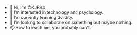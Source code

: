 - 👋 Hi, I’m @KJES4
- 👀 I’m interested in technology and psychology.
- 🌱 I’m currently learning Solidity.
- 💞️ I’m looking to collaborate on something but maybe nothing.
- 📫 How to reach me, you probably can't.

<!---
KJES4/KJES4 is a ✨ special ✨ repository because its `README.md` (this file) appears on your GitHub profile.
You can click the Preview link to take a look at your changes.
--->
